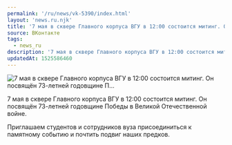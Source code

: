 ```yaml
---
permalink: '/ru/news/vk-5390/index.html'
layout: 'news.ru.njk'
title: '7 мая в сквере Главного корпуса ВГУ в 12:00 состоится митинг. Он посвящён 73-летней годовщине П…'
source: ВКонтакте
tags:
  - news_ru
description: '7 мая в сквере Главного корпуса ВГУ в 12:00 состоится митинг. Он посвящён 73-летней годовщине П…'
updatedAt: 1525586460
---
```

![7 мая в сквере Главного корпуса ВГУ в 12:00 состоится митинг. Он посвящён 73-летней годовщине П…](https://sun9-11.userapi.com/impf/c846418/v846418336/42191/uhaDfrC7pms.jpg?size=1280x784&quality=96&proxy=1&sign=c43fb44f90028dafda59f4c62cf698c5&c_uniq_tag=SMpfYLE1-wd9UhstQPzUhQ_1mYfuCTyEdXL658ktw8E&type=album)

7 мая в сквере Главного корпуса ВГУ в 12:00 состоится митинг. Он посвящён 73-летней годовщине Победы в Великой Отечественной войне.

Приглашаем студентов и сотрудников вуза присоединиться к памятному событию и почтить подвиг наших предков.
